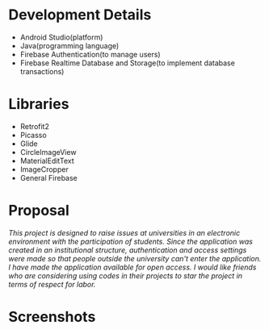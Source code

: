 # Development Details
- Android Studio(platform)
- Java(programming language)
- Firebase Authentication(to manage users)
- Firebase Realtime Database and Storage(to implement database transactions)
# Libraries
- Retrofit2
- Picasso
- Glide
- CircleImageView
- MaterialEditText
- ImageCropper
- General Firebase
# Proposal
*This project is designed to raise issues at universities in an electronic environment with the participation of students. Since the application was created in an institutional structure, authentication and access settings were made so that people outside the university can't enter the application.*
*I have made the application available for open access. I would like friends who are considering using codes in their projects to star the project in terms of respect for labor.*
# Screenshots
